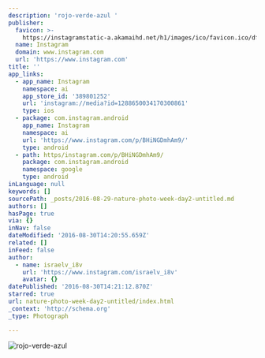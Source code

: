 ```yaml
---
description: 'rojo-verde-azul '
publisher:
  favicon: >-
    https://instagramstatic-a.akamaihd.net/h1/images/ico/favicon.ico/dfa85bb1fd63.ico
  name: Instagram
  domain: www.instagram.com
  url: 'https://www.instagram.com'
title: ''
app_links:
  - app_name: Instagram
    namespace: ai
    app_store_id: '389801252'
    url: 'instagram://media?id=1288650034170300861'
    type: ios
  - package: com.instagram.android
    app_name: Instagram
    namespace: ai
    url: 'https://www.instagram.com/p/BHiNGDmhAm9/'
    type: android
  - path: https/instagram.com/p/BHiNGDmhAm9/
    package: com.instagram.android
    namespace: google
    type: android
inLanguage: null
keywords: []
sourcePath: _posts/2016-08-29-nature-photo-week-day2-untitled.md
authors: []
hasPage: true
via: {}
inNav: false
dateModified: '2016-08-30T14:20:55.659Z'
related: []
inFeed: false
author:
  - name: israelv_i8v
    url: 'https://www.instagram.com/israelv_i8v'
    avatar: {}
datePublished: '2016-08-30T14:21:12.870Z'
starred: true
url: nature-photo-week-day2-untitled/index.html
_context: 'http://schema.org'
_type: Photograph

---
```

![rojo-verde-azul ](https://imgflo.herokuapp.com/graph/vahj1ThiexotieMo/23aad31b616a50da59f0af407a06aa20/noop.jpg?input=https%3A%2F%2Fscontent.cdninstagram.com%2Ft51.2885-15%2Fs640x640%2Fsh0.08%2Fe35%2F13628240_1571119669848546_1510205395_n.jpg%3Fig_cache_key%3DMTI4ODY1MDAzNDE3MDMwMDg2MQ%253D%253D.2)